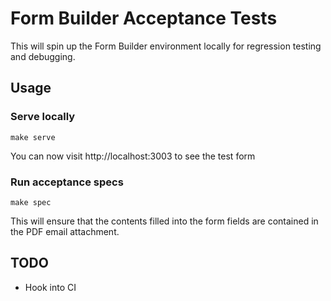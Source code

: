 # Form Builder Acceptance Tests

This will spin up the Form Builder environment locally for regression testing and debugging.

## Usage
### Serve locally

```
make serve
```

You can now visit http://localhost:3003 to see the test form

### Run acceptance specs

```
make spec
```

This will ensure that the contents filled into the form fields are contained in the PDF email attachment.

## TODO
- Hook into CI
